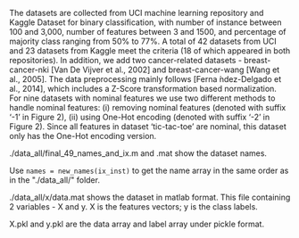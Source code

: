 The datasets are collected from UCI machine learning repository and Kaggle Dataset for binary classification, with number of instance between 100 and 3,000, number of features between 3 and 1500, and percentage of majority class ranging from 50% to 77%. A total of 42 datasets from UCI and 23 datasets from Kaggle meet the criteria (18 of which appeared in both repositories). In addition, we add two cancer-related datasets - breast-cancer-nki [Van De Vijver et al., 2002] and breast-cancer-wang [Wang et al., 2005]. The data preprocessing mainly follows [Ferna ́ndez-Delgado et al., 2014], which includes a Z-Score transformation based normalization. For nine datasets with nominal features we use two different methods to handle nominal features: (i) removing nominal features (denoted with suffix ‘-1’ in Figure 2), (ii) using One-Hot encoding (denoted with suffix ‘-2’ in Figure 2). Since all features in dataset ‘tic-tac-toe’ are nominal, this dataset only has the One-Hot encoding version.

./data_all/final_49_names_and_ix.m and .mat show the dataset names.

Use
```names = new_names(ix_inst)```
to get the name array in the same order as in the "./data_all/" folder.

./data_all/x/data.mat shows the dataset in matlab format. This file containing 2 variables - X and y. X is the features vectors; y is the class labels.

X.pkl and y.pkl are the data array and label array under pickle format.



